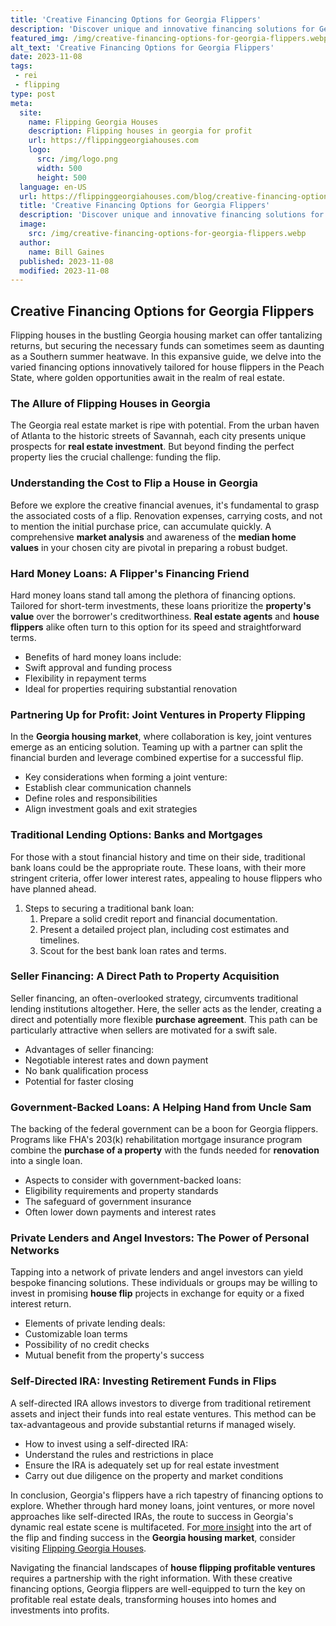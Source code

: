 ```yaml
---
title: 'Creative Financing Options for Georgia Flippers'
description: 'Discover unique and innovative financing solutions for Georgia flippers. Satisfy your curious mind and explore creative options to fund your projects.'
featured_img: /img/creative-financing-options-for-georgia-flippers.webp
alt_text: 'Creative Financing Options for Georgia Flippers'
date: 2023-11-08
tags:
 - rei
 - flipping
type: post
meta:
  site:
    name: Flipping Georgia Houses
    description: Flipping houses in georgia for profit
    url: https://flippinggeorgiahouses.com
    logo:
      src: /img/logo.png
      width: 500
      height: 500
  language: en-US
  url: https://flippinggeorgiahouses.com/blog/creative-financing-options-for-georgia-flippers
  title: 'Creative Financing Options for Georgia Flippers'
  description: 'Discover unique and innovative financing solutions for Georgia flippers. Satisfy your curious mind and explore creative options to fund your projects.'
  image:
    src: /img/creative-financing-options-for-georgia-flippers.webp
  author:
    name: Bill Gaines
  published: 2023-11-08
  modified: 2023-11-08
---
```



## Creative Financing Options for Georgia Flippers

Flipping houses in the bustling Georgia housing market can offer tantalizing returns, but securing the necessary funds can sometimes seem as daunting as a Southern summer heatwave. In this expansive guide, we delve into the varied financing options innovatively tailored for house flippers in the Peach State, where golden opportunities await in the realm of real estate.

### The Allure of Flipping Houses in Georgia

The Georgia real estate market is ripe with potential. From the urban haven of Atlanta to the historic streets of Savannah, each city presents unique prospects for **real estate investment**. But beyond finding the perfect property lies the crucial challenge: funding the flip.

### Understanding the Cost to Flip a House in Georgia

Before we explore the creative financial avenues, it's fundamental to grasp the associated costs of a flip. Renovation expenses, carrying costs, and not to mention the initial purchase price, can accumulate quickly. A comprehensive **market analysis** and awareness of the **median home values** in your chosen city are pivotal in preparing a robust budget.

### Hard Money Loans: A Flipper's Financing Friend

Hard money loans stand tall among the plethora of financing options. Tailored for short-term investments, these loans prioritize the **property's value** over the borrower's creditworthiness. **Real estate agents** and **house flippers** alike often turn to this option for its speed and straightforward terms.
  - Benefits of hard money loans include:
  - Swift approval and funding process
  - Flexibility in repayment terms
  - Ideal for properties requiring substantial renovation

### Partnering Up for Profit: Joint Ventures in Property Flipping

In the **Georgia housing market**, where collaboration is key, joint ventures emerge as an enticing solution. Teaming up with a partner can split the financial burden and leverage combined expertise for a successful flip.
  - Key considerations when forming a joint venture:
  - Establish clear communication channels
  - Define roles and responsibilities
  - Align investment goals and exit strategies

### Traditional Lending Options: Banks and Mortgages

For those with a stout financial history and time on their side, traditional bank loans could be the appropriate route. These loans, with their more stringent criteria, offer lower interest rates, appealing to house flippers who have planned ahead.

1. Steps to securing a traditional bank loan:
   1. Prepare a solid credit report and financial documentation.
   2. Present a detailed project plan, including cost estimates and timelines.
   3. Scout for the best bank loan rates and terms.

### Seller Financing: A Direct Path to Property Acquisition

Seller financing, an often-overlooked strategy, circumvents traditional lending institutions altogether. Here, the seller acts as the lender, creating a direct and potentially more flexible **purchase agreement**. This path can be particularly attractive when sellers are motivated for a swift sale.
  - Advantages of seller financing:
  - Negotiable interest rates and down payment
  - No bank qualification process
  - Potential for faster closing

### Government-Backed Loans: A Helping Hand from Uncle Sam

The backing of the federal government can be a boon for Georgia flippers. Programs like FHA's 203(k) rehabilitation mortgage insurance program combine the **purchase of a property** with the funds needed for **renovation** into a single loan.
  - Aspects to consider with government-backed loans:
  - Eligibility requirements and property standards
  - The safeguard of government insurance
  - Often lower down payments and interest rates

### Private Lenders and Angel Investors: The Power of Personal Networks

Tapping into a network of private lenders and angel investors can yield bespoke financing solutions. These individuals or groups may be willing to invest in promising **house flip** projects in exchange for equity or a fixed interest return.
  - Elements of private lending deals:
  - Customizable loan terms
  - Possibility of no credit checks
  - Mutual benefit from the property's success

### Self-Directed IRA: Investing Retirement Funds in Flips

A self-directed IRA allows investors to diverge from traditional retirement assets and inject their funds into real estate ventures. This method can be tax-advantageous and provide substantial returns if managed wisely.
  - How to invest using a self-directed IRA:
  - Understand the rules and restrictions in place
  - Ensure the IRA is adequately set up for real estate investment
  - Carry out due diligence on the property and market conditions

In conclusion, Georgia's flippers have a rich tapestry of financing options to explore. Whether through hard money loans, joint ventures, or more novel approaches like self-directed IRAs, the route to success in Georgia's dynamic real estate scene is multifaceted. For[  more   insight](https://flippinggeorgiahouses.com/blog/georgias-building-materials-what-works-best) into the art of the flip and finding success in the **Georgia housing market**, consider visiting [Flipping Georgia Houses](https://flippinggeorgiahouses.com).

Navigating the financial landscapes of **house flipping profitable ventures** requires a partnership with the right information. With these creative financing options, Georgia flippers are well-equipped to turn the key on profitable real estate deals, transforming houses into homes and investments into profits.
